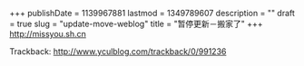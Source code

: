+++
publishDate = 1139967881
lastmod = 1349789607
description = ""
draft = true
slug = "update-move-weblog"
title = "暂停更新－搬家了"
+++
http://missyou.sh.cn

Trackback: http://www.yculblog.com/trackback/0/991236 